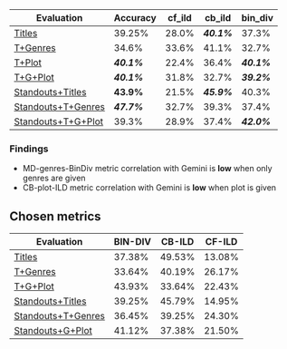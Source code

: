 | Evaluation             | Accuracy | cf_ild  | cb_ild  | bin_div  |
|------------------------|----------|--------|--------|---------|
| [Titles](./single_think.py)                | 39.25%   | 28.0%  | ***40.1%***  | 37.3%  |
| [T+Genres](./single_think_genres.py)         | 34.6%   | 33.6%  | 41.1%  | 32.7%  |
| [T+Plot](./single_think_plot.py)         | ***40.1%***   | 22.4%  | 36.4%  | ***40.1%***  |
| [T+G+Plot](./single_think_full.py)    | ***40.1%***   | 31.8%  | 32.7%  | ***39.2%***  |
| [Standouts+Titles](./single_popularity.py) | **43.9%**    | 21.5%    | ***45.9%*** | 40.3%    |
| [Standouts+T+Genres](./single_popularity_genres.py)      | ***47.7%***   | 32.7%  | 39.3%  | 37.4%  |
| [Standouts+T+G+Plot](./single_popularity_plot.py)      | 39.3%   | 28.9%  | 37.4%  | ***42.0%***  |

### Findings
- MD-genres-BinDiv metric correlation with Gemini is **low** when only genres are given
- CB-plot-ILD metric correlation with Gemini is **low** when plot is given

## Chosen metrics

| Evaluation                              | BIN-DIV  | CB-ILD   | CF-ILD   |
|-----------------------------------------|----------|----------|----------|
| [Titles](single_think.py)               | 37.38%   | 49.53%   | 13.08%   |
| [T+Genres](single_think_genres.py)      | 33.64%   | 40.19%   | 26.17%   |
| [T+G+Plot](single_think_full.py)        | 43.93%   | 33.64%   | 22.43%   |
| [Standouts+Titles](single_popularity.py) | 39.25%   | 45.79%   | 14.95%   |
| [Standouts+T+Genres](single_popularity_genres.py) | 36.45%   | 39.25%   | 24.30%   |
| [Standouts+G+Plot](single_popularity_plot.py) | 41.12%   | 37.38%   | 21.50%   |